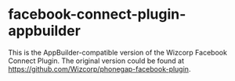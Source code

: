 # facebook-connect-plugin-appbuilder
This is the AppBuilder-compatible version of the Wizcorp Facebook Connect Plugin. The original version could be found at https://github.com/Wizcorp/phonegap-facebook-plugin.

